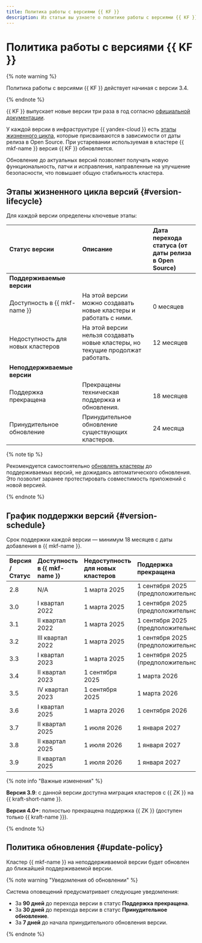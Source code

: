 ```yaml
---
title: Политика работы с версиями {{ KF }}
description: Из статьи вы узнаете о политике работы с версиями {{ KF }} в сервисе {{ mkf-full-name }}.
---
```


# Политика работы с версиями {{ KF }}

{% note warning %}

Политика работы с версиями {{ KF }} действует начиная с версии 3.4.

{% endnote %}

{{ KF }} выпускает новые версии три раза в год согласно [официальной документации](https://cwiki.apache.org/confluence/display/KAFKA/Time+Based+Release+Plan#TimeBasedReleasePlan-WhatIsOurEOLPolicy?).

У каждой версии в инфраструктуре {{ yandex-cloud }} есть [этапы жизненного цикла](#version-lifecycle), которые присваиваются в зависимости от даты релиза в Open Source. При устаревании используемая в кластере {{ mkf-name }} версия {{ KF }} обновляется.

Обновление до актуальных версий позволяет получать новую функциональность, патчи и исправления, направленные на улучшение безопасности, что повышает общую стабильность кластера.

## Этапы жизненного цикла версий {#version-lifecycle}

Для каждой версии определены ключевые этапы:

| Статус версии | Описание | Дата перехода статуса (от даты релиза в Open Source) |
|:---|:---|:---|
| **Поддерживаемые версии** |
| Доступность в {{ mkf-name }} | На этой версии можно создавать новые кластеры и работать с ними. | 0 месяцев |
| Недоступность для новых кластеров | На этой версии нельзя создавать новые кластеры, но текущие продолжат работать. | 12 месяцев |
| **Неподдерживаемые версии** |
| Поддержка прекращена | Прекращены техническая поддержка и обновления. | 18 месяцев |
| Принудительное обновление | Принудительное обновление существующих кластеров. | 24 месяца |

{% note tip %}

Рекомендуется самостоятельно [обновлять кластеры](../operations/cluster-version-update.md) до поддерживаемых версий, не дожидаясь автоматического обновления. Это позволит заранее протестировать совместимость приложений с новой версией.

{% endnote %}

## График поддержки версий {#version-schedule}

Срок поддержки каждой версии — минимум 18 месяцев с даты добавления в {{ mkf-name }}.

| Версия / Статус | Доступность в {{ mkf-name }} | Недоступность для новых кластеров | Поддержка прекращена | Принудительное обновление |
|:---|:---|:---|:---|:---|
| 2.8 | N/A | 1 марта 2025 | 1 сентября 2025 (предположительно) | 15 сентября 2025 (предположительно) |
| 3.0 | I квартал 2022 | 1 марта 2025 | 1 сентября 2025 (предположительно) | 15 сентября 2025 (предположительно) |
| 3.1 | II квартал 2022 | 1 марта 2025 | 1 сентября 2025 (предположительно) | 15 сентября 2025 (предположительно) |
| 3.2 | III квартал 2022 | 1 марта 2025 | 1 сентября 2025 (предположительно) | 15 сентября 2025 (предположительно) |
| 3.3 | I квартал 2023 | 1 марта 2025 | 1 сентября 2025 (предположительно) | 15 сентября 2025 (предположительно) |
| 3.4 | II квартал 2023 | 1 сентября 2025 | 1 марта 2026 | 1 сентября 2026 |
| 3.5 | IV квартал 2023 | 1 сентября 2025 | 1 марта 2026 | 1 сентября 2026 |
| 3.6 | I квартал 2025 | 1 марта 2026 | 1 сентября 2026 | 1 марта 2027 |
| 3.7 | II квартал 2025 | 1 июля 2026 | 1 января 2027 | 1 июля 2027 |
| 3.8 | II квартал 2025 | 1 июля 2026 | 1 января 2027 | 1 июля 2027 |
| 3.9 | II квартал 2025 | 1 июля 2026 | 1 января 2027 | 1 июля 2027 |

{% note info "Важные изменения" %}

**Версия 3.9**: с данной версии доступна миграция кластеров с {{ ZK }} на {{ kraft-short-name }}.

**Версия 4.0+**: полностью прекращена поддержка {{ ZK }} (доступен только {{ kraft-name }}).

{% endnote %}

## Политика обновления {#update-policy}

Кластер {{ mkf-name }} на неподдерживаемой версии будет обновлен до ближайшей поддерживаемой версии.

{% note warning "Уведомления об обновлении" %}

Система оповещений предусматривает следующие уведомления:

- За **90 дней** до перехода версии в статус **Поддержка прекращена**.
- За **30 дней** до перехода версии в статус **Принудительное обновление**.
- За **7 дней** до начала принудительного обновления версии.

{% endnote %}